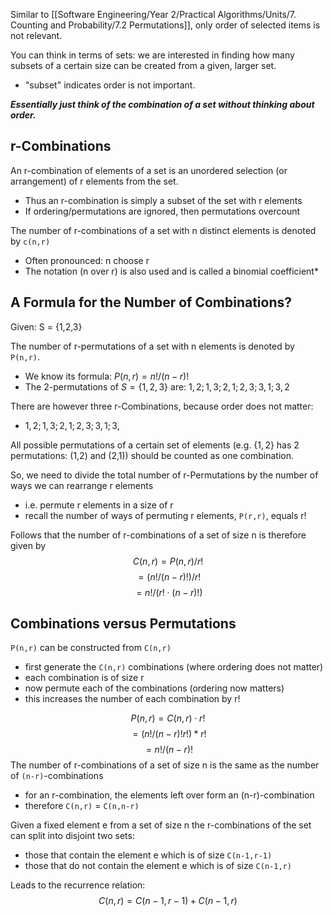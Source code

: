 Similar to [[Software Engineering/Year 2/Practical Algorithms/Units/7. Counting and Probability/7.2 Permutations]], only order of selected items is not relevant. 

You can think in terms of sets: we are interested in finding how many subsets of a certain size can be created from a given, larger set. 

- "subset" indicates order is not important.

***Essentially just think of the combination of a set without thinking about order.***

## r-Combinations
An r-combination of elements of a set is an unordered selection (or arrangement) of r elements from the set.

- Thus an r-combination is simply a subset of the set with r elements
- If ordering/permutations are ignored, then permutations overcount

The number of r-combinations of a set with n distinct elements is denoted by `c(n,r)`
- Often pronounced: n choose r
- The notation (n over r) is also used and is called a binomial coefficient*

## A Formula for the Number of Combinations?
Given: S = {1,2,3}

The number of r-permutations of a set with n elements is denoted by `P(n,r)`. 
- We know its formula: $P(n,r) = n!/(n-r)!$
- The 2-permutations of $S = \{1,2,3\}$ are: $1,2; 1,3; 2,1; 2,3; 3,1; 3,2$

There are however three r-Combinations, because order does not matter: 
- $1,2; 1,3; 2,1; 2,3; 3,1; 3$,

All possible permutations of a certain set of elements (e.g. $\{1,2\}$ has 2 permutations: (1,2) and (2,1)) should be counted as one combination.

So, we need to divide the total number of r-Permutations by the number of ways we can rearrange r elements

- i.e. permute r elements in a size of r 
- recall the number of ways of permuting r elements, `P(r,r)`, equals r! 

Follows that the number of r-combinations of a set of size n is therefore given by 
$$C(n,r) = P(n,r)/r!$$$$= (n!/(n-r)!)/r!$$$$= n!/(r!⋅(n-r)!)$$
## Combinations versus Permutations
`P(n,r)` can be constructed from `C(n,r)`
- first generate the `C(n,r)` combinations (where ordering does not matter) 
- each combination is of size r 
- now permute each of the combinations (ordering now matters) 
- this increases the number of each combination by r!

$$P(n,r) = C(n,r)⋅r!$$
$$= (n!/(n-r)!r!)*r!$$ $$= n!/(n-r)!$$
The number of r-combinations of a set of size n is the same as the number of `(n-r)`-combinations
- for an r-combination, the elements left over form an (n-r)-combination 
- therefore `C(n,r)` = `C(n,n-r)`

Given a fixed element e from a set of size n the r-combinations of the set can split into disjoint two sets:
- those that contain the element e which is of size `C(n-1,r-1)`
- those that do not contain the element e which is of size `C(n-1,r)`

Leads to the recurrence relation: 
$$C(n,r) = C(n-1,r-1) + C(n-1,r)$$

